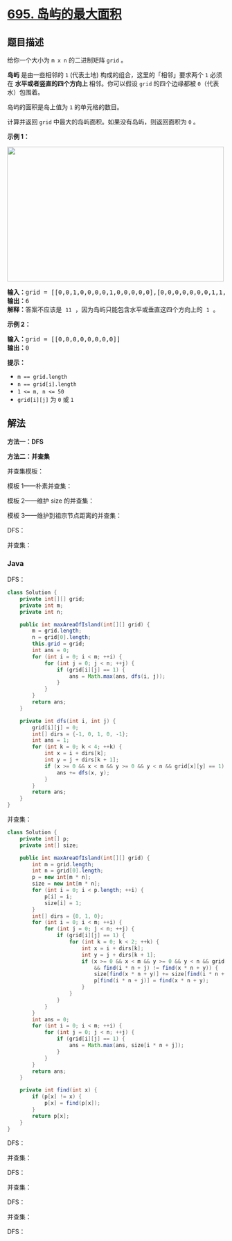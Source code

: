 # [695. 岛屿的最大面积](https://leetcode.cn/problems/max-area-of-island)

## 题目描述

<p>给你一个大小为 <code>m x n</code> 的二进制矩阵 <code>grid</code> 。</p>

<p><strong>岛屿</strong>&nbsp;是由一些相邻的&nbsp;<code>1</code>&nbsp;(代表土地) 构成的组合，这里的「相邻」要求两个 <code>1</code> 必须在 <strong>水平或者竖直的四个方向上 </strong>相邻。你可以假设&nbsp;<code>grid</code> 的四个边缘都被 <code>0</code>（代表水）包围着。</p>

<p>岛屿的面积是岛上值为 <code>1</code> 的单元格的数目。</p>

<p>计算并返回 <code>grid</code> 中最大的岛屿面积。如果没有岛屿，则返回面积为 <code>0</code> 。</p>

<p><strong>示例 1：</strong></p>
<img alt="" src="https://fastly.jsdelivr.net/gh/doocs/leetcode@main/solution/0600-0699/0695.Max%20Area%20of%20Island/images/maxarea1-grid.jpg" style="width: 500px; height: 310px;" />
<pre>
<strong>输入：</strong>grid = [[0,0,1,0,0,0,0,1,0,0,0,0,0],[0,0,0,0,0,0,0,1,1,1,0,0,0],[0,1,1,0,1,0,0,0,0,0,0,0,0],[0,1,0,0,1,1,0,0,1,0,1,0,0],[0,1,0,0,1,1,0,0,1,1,1,0,0],[0,0,0,0,0,0,0,0,0,0,1,0,0],[0,0,0,0,0,0,0,1,1,1,0,0,0],[0,0,0,0,0,0,0,1,1,0,0,0,0]]
<strong>输出：</strong>6
<strong>解释：</strong>答案不应该是 <code>11</code> ，因为岛屿只能包含水平或垂直这四个方向上的 <code>1</code> 。
</pre>

<p><strong>示例 2：</strong></p>

<pre>
<strong>输入：</strong>grid = [[0,0,0,0,0,0,0,0]]
<strong>输出：</strong>0
</pre>

<p><strong>提示：</strong></p>

<ul>
	<li><code>m == grid.length</code></li>
	<li><code>n == grid[i].length</code></li>
	<li><code>1 &lt;= m, n &lt;= 50</code></li>
	<li><code>grid[i][j]</code> 为 <code>0</code> 或 <code>1</code></li>
</ul>

## 解法

**方法一：DFS**

**方法二：并查集**

并查集模板：

模板 1——朴素并查集：

模板 2——维护 size 的并查集：

模板 3——维护到祖宗节点距离的并查集：

DFS：

并查集：

### **Java**

DFS：

```java
class Solution {
    private int[][] grid;
    private int m;
    private int n;

    public int maxAreaOfIsland(int[][] grid) {
        m = grid.length;
        n = grid[0].length;
        this.grid = grid;
        int ans = 0;
        for (int i = 0; i < m; ++i) {
            for (int j = 0; j < n; ++j) {
                if (grid[i][j] == 1) {
                    ans = Math.max(ans, dfs(i, j));
                }
            }
        }
        return ans;
    }

    private int dfs(int i, int j) {
        grid[i][j] = 0;
        int[] dirs = {-1, 0, 1, 0, -1};
        int ans = 1;
        for (int k = 0; k < 4; ++k) {
            int x = i + dirs[k];
            int y = j + dirs[k + 1];
            if (x >= 0 && x < m && y >= 0 && y < n && grid[x][y] == 1) {
                ans += dfs(x, y);
            }
        }
        return ans;
    }
}
```

并查集：

```java
class Solution {
    private int[] p;
    private int[] size;

    public int maxAreaOfIsland(int[][] grid) {
        int m = grid.length;
        int n = grid[0].length;
        p = new int[m * n];
        size = new int[m * n];
        for (int i = 0; i < p.length; ++i) {
            p[i] = i;
            size[i] = 1;
        }
        int[] dirs = {0, 1, 0};
        for (int i = 0; i < m; ++i) {
            for (int j = 0; j < n; ++j) {
                if (grid[i][j] == 1) {
                    for (int k = 0; k < 2; ++k) {
                        int x = i + dirs[k];
                        int y = j + dirs[k + 1];
                        if (x >= 0 && x < m && y >= 0 && y < n && grid[x][y] == 1
                            && find(i * n + j) != find(x * n + y)) {
                            size[find(x * n + y)] += size[find(i * n + j)];
                            p[find(i * n + j)] = find(x * n + y);
                        }
                    }
                }
            }
        }
        int ans = 0;
        for (int i = 0; i < m; ++i) {
            for (int j = 0; j < n; ++j) {
                if (grid[i][j] == 1) {
                    ans = Math.max(ans, size[i * n + j]);
                }
            }
        }
        return ans;
    }

    private int find(int x) {
        if (p[x] != x) {
            p[x] = find(p[x]);
        }
        return p[x];
    }
}
```

DFS：

并查集：

DFS：

并查集：

DFS：

并查集：

DFS：
